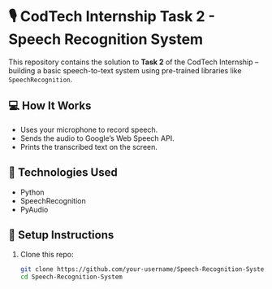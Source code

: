 # 🎙️ CodTech Internship Task 2 - Speech Recognition System

This repository contains the solution to **Task 2** of the CodTech Internship – building a basic speech-to-text system using pre-trained libraries like `SpeechRecognition`.

## 💻 How It Works

- Uses your microphone to record speech.
- Sends the audio to Google’s Web Speech API.
- Prints the transcribed text on the screen.

## 🧰 Technologies Used

- Python
- SpeechRecognition
- PyAudio

## 🚀 Setup Instructions

1. Clone this repo:
   ```bash
   git clone https://github.com/your-username/Speech-Recognition-System.git
   cd Speech-Recognition-System

